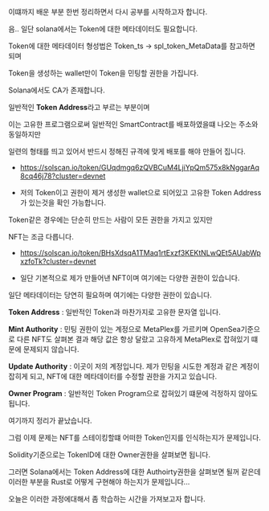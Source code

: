 이떄까지 배운 부분 한번 정리하면서 다시 공부를 시작하고자 합니다.

음.. 일단 solana에서는 Token에 대한 메타데이터도 필요합니다.

Token에 대한 메타데이터 형성법은 Token_ts -> spl_token_MetaData를 참고하면 되며

Token을 생성하는 wallet만이 Token을 민팅할 권한을 가집니다.

Solana에서도 CA가 존재합니다.

일반적인 **Token Address**라고 부르는 부분이며

이는 고유한 프로그램으로써 일반적인 SmartContract를 배포하였을떄 나오는 주소와 동일하지만

일련의 형태를 띄고 있어서 반드시 정해진 규격에 맞게 배포를 해야 만들어 집니다.

- https://solscan.io/token/GUqdmgq6zQVBCuM4LjiYpQm575x8kNggarAq8cq46j78?cluster=devnet

- 저의 Token이고 권한이 제거 생성한 wallet으로 되어있고 고유한 Token Address가 있는것을 확인 가능합니다.

Token같은 경우에는 단순히 만드는 사람이 모든 권한을 가지고 있지만

NFT는 조금 다릅니다.

- https://solscan.io/token/BHsXdsqA1TMaq1rtExzf3KEKtNLwQEt5AUabWpxzfoTk?cluster=devnet

- 일단 기본적으로 제가 만들어낸 NFT이며 여기에는 다양한 권한이 있습니다.

일단 메타데이터는 당연히 필요하며 여기에는 다양한 권한이 있습니다.

**Token Address** : 일반적인 Token과 마찬가지로 고유한 문자열 입니다.

**Mint Authority** : 민팅 권한이 있는 계정으로 MetaPlex를 가르키며 OpenSea기준으로 다른 NFT도 살펴본 결과 해당 값은 항상 달랐고 고유하게 MetaPlex로 잡혀있기 떄문에 문제되지 않습니다.

**Update Authority** : 이곳이 저의 계정입니다. 제가 민팅을 시도한 계정과 같은 계정이 잡히게 되고, NFT에 대한 메타데이터를 수정할 권한을 가지고 있습니다.

**Owner Program** : 일반적인 Token Program으로 잡혀있기 떄문에 걱정하지 않아도 됩니다.

여기까지 정리가 끝났습니다.

그럼 이제 문제는 NFT를 스테이킹할떄 어떠한 Token인지를 인식하는지가 문제입니다.

Solidity기준으로는 TokenID에 대한 Owner권한을 살펴보면 됩니다.

그러면 Solana에서는 Token Address에 대한 Authoirty권한을 살펴보면 될꺼 같은데 이러한 부분을 Rust로 어떻게 구현해야 하는지가 문제입니다...

오늘은 이러한 과정에대해서 좀 학습하는 시간을 가져보고자 합니다.
